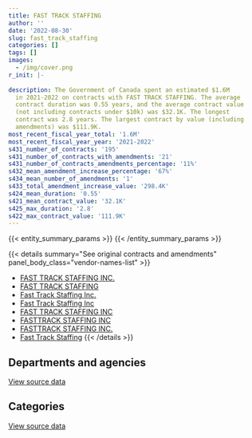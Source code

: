 ```yaml
---
title: FAST TRACK STAFFING
author: ''
date: '2022-08-30'
slug: fast_track_staffing
categories: []
tags: []
images:
  - /img/cover.png
r_init: |-
  
description: The Government of Canada spent an estimated $1.6M
  in 2021-2022 on contracts with FAST TRACK STAFFING. The average
  contract duration was 0.55 years, and the average contract value
  (not including contracts under $10k) was $32.1K. The longest
  contract was 2.8 years. The largest contract by value (including
  amendments) was $111.9K.
most_recent_fiscal_year_total: '1.6M'
most_recent_fiscal_year_year: '2021-2022'
s431_number_of_contracts: '195'
s431_number_of_contracts_with_amendments: '21'
s431_number_of_contracts_amendments_percentage: '11%'
s432_mean_amendment_increase_percentage: '67%'
s434_mean_number_of_amendments: '1'
s433_total_amendment_increase_value: '298.4K'
s424_mean_duration: '0.55'
s421_mean_contract_value: '32.1K'
s425_max_duration: '2.8'
s422_max_contract_value: '111.9K'
---
```


<script src="/rmarkdown-libs/htmlwidgets/htmlwidgets.js"></script>
<link href="/rmarkdown-libs/datatables-css/datatables-crosstalk.css" rel="stylesheet" />
<script src="/rmarkdown-libs/datatables-binding/datatables.js"></script>
<script src="/rmarkdown-libs/jquery/jquery-3.6.0.min.js"></script>
<link href="/rmarkdown-libs/dt-core-bootstrap/css/dataTables.bootstrap.min.css" rel="stylesheet" />
<link href="/rmarkdown-libs/dt-core-bootstrap/css/dataTables.bootstrap.extra.css" rel="stylesheet" />
<script src="/rmarkdown-libs/dt-core-bootstrap/js/jquery.dataTables.min.js"></script>
<script src="/rmarkdown-libs/dt-core-bootstrap/js/dataTables.bootstrap.min.js"></script>
<link href="/rmarkdown-libs/crosstalk/css/crosstalk.min.css" rel="stylesheet" />
<script src="/rmarkdown-libs/crosstalk/js/crosstalk.min.js"></script>
<script src="/rmarkdown-libs/htmlwidgets/htmlwidgets.js"></script>
<link href="/rmarkdown-libs/datatables-css/datatables-crosstalk.css" rel="stylesheet" />
<script src="/rmarkdown-libs/datatables-binding/datatables.js"></script>
<script src="/rmarkdown-libs/jquery/jquery-3.6.0.min.js"></script>
<link href="/rmarkdown-libs/dt-core-bootstrap/css/dataTables.bootstrap.min.css" rel="stylesheet" />
<link href="/rmarkdown-libs/dt-core-bootstrap/css/dataTables.bootstrap.extra.css" rel="stylesheet" />
<script src="/rmarkdown-libs/dt-core-bootstrap/js/jquery.dataTables.min.js"></script>
<script src="/rmarkdown-libs/dt-core-bootstrap/js/dataTables.bootstrap.min.js"></script>
<link href="/rmarkdown-libs/crosstalk/css/crosstalk.min.css" rel="stylesheet" />
<script src="/rmarkdown-libs/crosstalk/js/crosstalk.min.js"></script>

{{< entity_summary_params >}}
{{< /entity_summary_params >}}

{{< details summary="See original contracts and amendments" panel_body_class="vendor-names-list" >}}
- [FAST TRACK STAFFING INC.](https://search.open.canada.ca/en/ct/?sort=contract_value_f%20desc&page=1&search_text=%22FAST%20TRACK%20STAFFING%20INC.%22)
- [FAST TRACK STAFFING](https://search.open.canada.ca/en/ct/?sort=contract_value_f%20desc&page=1&search_text=%22FAST%20TRACK%20STAFFING%22)
- [Fast Track Staffing Inc.](https://search.open.canada.ca/en/ct/?sort=contract_value_f%20desc&page=1&search_text=%22Fast%20Track%20Staffing%20Inc.%22)
- [Fast Track Staffing Inc](https://search.open.canada.ca/en/ct/?sort=contract_value_f%20desc&page=1&search_text=%22Fast%20Track%20Staffing%20Inc%22)
- [FAST TRACK STAFFING INC](https://search.open.canada.ca/en/ct/?sort=contract_value_f%20desc&page=1&search_text=%22FAST%20TRACK%20STAFFING%20INC%22)
- [FASTTRACK STAFFING INC](https://search.open.canada.ca/en/ct/?sort=contract_value_f%20desc&page=1&search_text=%22FASTTRACK%20STAFFING%20INC%22)
- [FASTTRACK STAFFING INC.](https://search.open.canada.ca/en/ct/?sort=contract_value_f%20desc&page=1&search_text=%22FASTTRACK%20STAFFING%20INC.%22)
- [Fast Track Staffing](https://search.open.canada.ca/en/ct/?sort=contract_value_f%20desc&page=1&search_text=%22Fast%20Track%20Staffing%22)
{{< /details >}}

## Departments and agencies

<div id="htmlwidget-1" style="width:100%;height:auto;" class="datatables html-widget"></div>
<script type="application/json" data-for="htmlwidget-1">{"x":{"style":"bootstrap","filter":"none","vertical":false,"data":[["<a href=\"/departments/aafc-aac/\">Agriculture and Agri-Food Canada<\/a>","<a href=\"/departments/atssc-scdata/\">Administrative Tribunals Support Service of Canada<\/a>","<a href=\"/departments/cas-satj/\">Courts Administration Service<\/a>","<a href=\"/departments/cbsa-asfc/\">Canada Border Services Agency<\/a>","<a href=\"/departments/ced-dec/\">Canada Economic Development for Quebec Regions<\/a>","<a href=\"/departments/cfia-acia/\">Canadian Food Inspection Agency<\/a>","<a href=\"/departments/crtc/\">Canadian Radio-television and Telecommunications Commission<\/a>","<a href=\"/departments/csc-scc/\">Correctional Service of Canada<\/a>","<a href=\"/departments/dfatd-maecd/\">Global Affairs Canada<\/a>","<a href=\"/departments/dfo-mpo/\">Fisheries and Oceans Canada<\/a>","<a href=\"/departments/dnd-mdn/\">National Defence<\/a>","<a href=\"/departments/ec/\">Environment and Climate Change Canada<\/a>","<a href=\"/departments/elections/\">Elections Canada<\/a>","<a href=\"/departments/esdc-edsc/\">Employment and Social Development Canada<\/a>","<a href=\"/departments/hc-sc/\">Health Canada<\/a>","<a href=\"/departments/iaac-aeic/\">Impact Assessment Agency of Canada<\/a>","<a href=\"/departments/ic/\">Innovation, Science and Economic Development Canada<\/a>","<a href=\"/departments/isc-sac/\">Indigenous Services Canada<\/a>","<a href=\"/departments/lac-bac/\">Library and Archives Canada<\/a>","<a href=\"/departments/nrcan-rncan/\">Natural Resources Canada<\/a>","<a href=\"/departments/oag-bvg/\">Office of the Auditor General of Canada<\/a>","<a href=\"/departments/osfi-bsif/\">Office of the Superintendent of Financial Institutions Canada<\/a>","<a href=\"/departments/phac-aspc/\">Public Health Agency of Canada<\/a>","<a href=\"/departments/ps-sp/\">Public Safety Canada<\/a>","<a href=\"/departments/psc-cfp/\">Public Service Commission of Canada<\/a>","<a href=\"/departments/pwgsc-tpsgc/\">Public Services and Procurement Canada<\/a>","<a href=\"/departments/rcmp-grc/\">Royal Canadian Mounted Police<\/a>","<a href=\"/departments/ssc-spc/\">Shared Services Canada<\/a>","<a href=\"/departments/statcan/\">Statistics Canada<\/a>","<a href=\"/departments/tbs-sct/\">Treasury Board of Canada Secretariat<\/a>","<a href=\"/departments/tc/\">Transport Canada<\/a>"],[null,62432.5,27063.5,null,null,null,null,24860,20934.74,155738.85,null,207736.06,null,60823.09,336145.19,null,70269.06,null,6593.55,null,3671.05,27387.96,null,null,null,8395.51,null,49268,null,65356.57,24860],[null,null,34323.75,11017.5,null,null,null,null,136614.28,42940,null,118558.53,224632.41,75654.73,103730.86,16808.75,35900.1,14595,8264.52,null,11668.7,22275.54,null,null,4446.4,33582.75,null,83216.73,null,36871.85,41200.16],[null,null,null,null,39945.5,null,null,20340,186796.47,70240.93,null,42307.07,null,132674.06,252756.64,null,null,48913.54,8241.94,39747.75,null,null,2222.07,null,47733.44,3258.94,77574.5,83840.92,null,84003.62,107836.97],[14690,null,10392.33,null,null,39521.75,27685,39945.5,227471.84,114713.38,98310,106033.47,null,57344.53,273025.87,13616.5,null,114293.53,null,null,null,null,20220.5,61782.75,68786.78,15979.31,null,9861.82,81648.44,58401.71,100639.6]],"container":"<table class=\"table table-striped table-hover row-border order-column display\">\n  <thead>\n    <tr>\n      <th>Department<\/th>\n      <th>2018-2019<\/th>\n      <th>2019-2020<\/th>\n      <th>2020-2021<\/th>\n      <th>2021-2022<\/th>\n    <\/tr>\n  <\/thead>\n<\/table>","options":{"order":[[4,"desc"]],"pageLength":10,"autoWidth":true,"columnDefs":[{"targets":1,"render":"function(data, type, row, meta) {\n    return type !== 'display' ? data : DTWidget.formatCurrency(data, \"$\", 2, 3, \",\", \".\", true, null);\n  }"},{"targets":2,"render":"function(data, type, row, meta) {\n    return type !== 'display' ? data : DTWidget.formatCurrency(data, \"$\", 2, 3, \",\", \".\", true, null);\n  }"},{"targets":3,"render":"function(data, type, row, meta) {\n    return type !== 'display' ? data : DTWidget.formatCurrency(data, \"$\", 2, 3, \",\", \".\", true, null);\n  }"},{"targets":4,"render":"function(data, type, row, meta) {\n    return type !== 'display' ? data : DTWidget.formatCurrency(data, \"$\", 2, 3, \",\", \".\", true, null);\n  }"},{"width":"16%","targets":[1,2,3,4]},{"className":"dt-right","targets":[1,2,3,4]}],"orderClasses":false}},"evals":["options.columnDefs.0.render","options.columnDefs.1.render","options.columnDefs.2.render","options.columnDefs.3.render"],"jsHooks":[]}</script>
<p class="text-right">
<a href="https://github.com/GoC-Spending/contracts-data/tree/main/data/out/vendors/fast_track_staffing/summary_by_fiscal_year_by_department.csv" class="source-data-link btn btn-link">View source data</a>
</p>

## Categories

<div id="htmlwidget-2" style="width:100%;height:auto;" class="datatables html-widget"></div>
<script type="application/json" data-for="htmlwidget-2">{"x":{"style":"bootstrap","filter":"none","vertical":false,"data":[["<a href=\"/categories/office_management/\">Office management<\/a>","<a href=\"/categories/professional_services/\">Professional services<\/a>","<a href=\"/categories/information_technology/\">Information technology<\/a>","<a href=\"/categories/human_capital/\">Human capital<\/a>"],[null,954050.23,41956.51,155528.89],[25294.5,768234.84,38893.04,223880.18],[null,1149030.12,51670.8,47733.44],[null,1413169.83,14551.98,126642.78]],"container":"<table class=\"table table-striped table-hover row-border order-column display\">\n  <thead>\n    <tr>\n      <th>Category<\/th>\n      <th>2018-2019<\/th>\n      <th>2019-2020<\/th>\n      <th>2020-2021<\/th>\n      <th>2021-2022<\/th>\n    <\/tr>\n  <\/thead>\n<\/table>","options":{"order":[[4,"desc"]],"dom":"t","pageLength":30,"autoWidth":true,"columnDefs":[{"targets":1,"render":"function(data, type, row, meta) {\n    return type !== 'display' ? data : DTWidget.formatCurrency(data, \"$\", 2, 3, \",\", \".\", true, null);\n  }"},{"targets":2,"render":"function(data, type, row, meta) {\n    return type !== 'display' ? data : DTWidget.formatCurrency(data, \"$\", 2, 3, \",\", \".\", true, null);\n  }"},{"targets":3,"render":"function(data, type, row, meta) {\n    return type !== 'display' ? data : DTWidget.formatCurrency(data, \"$\", 2, 3, \",\", \".\", true, null);\n  }"},{"targets":4,"render":"function(data, type, row, meta) {\n    return type !== 'display' ? data : DTWidget.formatCurrency(data, \"$\", 2, 3, \",\", \".\", true, null);\n  }"},{"width":"16%","targets":[1,2,3,4]},{"className":"dt-right","targets":[1,2,3,4]}],"orderClasses":false,"lengthMenu":[10,25,30,50,100]}},"evals":["options.columnDefs.0.render","options.columnDefs.1.render","options.columnDefs.2.render","options.columnDefs.3.render"],"jsHooks":[]}</script>
<p class="text-right">
<a href="https://github.com/GoC-Spending/contracts-data/tree/main/data/out/vendors/fast_track_staffing/summary_by_fiscal_year_by_category.csv" class="source-data-link btn btn-link">View source data</a>
</p>
